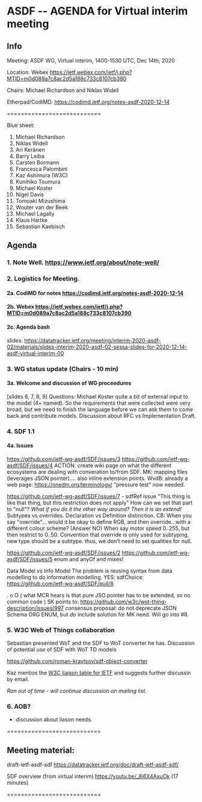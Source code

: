# ASDF -- AGENDA for Virtual interim meeting

## Info

Meeting: ASDF WG, Virtual interim, 1400-1530 UTC, Dec 14th, 2020

Location: Webex  https://ietf.webex.com/ietf/j.php?MTID=m0d089a7c8ac2d5a188c733c8107cb390

Chairs: Michael Richardson and Niklas Widell 
  
Etherpad/CodiMD: https://codimd.ietf.org/notes-asdf-2020-12-14

===========================

Blue sheet:
1.   Michael Richardson
2.   Niklas Widell
3.   Ari Keränen
4.   Barry Leiba
5.   Carsten Bormann
6.   Francesca Palombini
7.   Kaz Ashimura (W3C)
8.   Kunihiko Toumura
9.   Michael Koster
10.   Nigel Davis
11.   Tomoaki Mizushima
12.   Wouter van der Beek
13.   Michael Lagally
14.   Klaus Hartke
15.   Sebastian Kaebisch

## Agenda

### 1. Note Well.  https://www.ietf.org/about/note-well/

### 2. Logistics for Meeting.

#### 2a. CodiMD for notes https://codimd.ietf.org/notes-asdf-2020-12-14

#### 2b. Webex https://ietf.webex.com/ietf/j.php?MTID=m0d089a7c8ac2d5a188c733c8107cb390
	
#### 2c. Agenda bash

slides: https://datatracker.ietf.org/meeting/interim-2020-asdf-02/materials/slides-interim-2020-asdf-02-sessa-slides-for-2020-12-14-asdf-virtual-interim-00

### 3. WG status update (Chairs - 10 min)				
#### 3a. Welcome and discussion of WG proceedures
     
[slides 6, 7, 8, 9]
Questions: 
Michael Koster quite a bit of external input to the model (4+ named). 
So the requirements that were collected were very broad, but we need to finish the language before we can ask them to come back and contribute models.
Discussion about RFC vs Implementation Draft.

### 4. SDF 1.1

#### 4a. Issues
https://github.com/ietf-wg-asdf/SDF/issues/3
https://github.com/ietf-wg-asdf/SDF/issues/4
    ACTION: create wiki page on what the different ecosystems are dealing with converation to/from SDF.
    MK: mapping files (leverages JSON pointer).... also inline extension points.
    WvdB: already a web page: https://onedm.org/terminology/
    "pressure test" now needed.
    
https://github.com/ietf-wg-asdf/SDF/issues/7    - sdfRef issue
"This thing is like that thing, but this restriction does not apply"
 How can we set that part to "null"?
    _What if you do it the other way around? Then it is an extend!_
    Subtypes vs overrides.
 Declaration vs Definition distinction.
    CB: When you say "override"... would it be okay to define RGB, and then override...with a different colour scheme? (Answer NO)
    When say motor speed 0..255, but then restrict to 0..50.
    Convention that override is only used for subtyping, new type should be a subtype.
     thus, we don't need to set qualities for null.
     
 https://github.com/ietf-wg-asdf/SDF/issues/2
 https://github.com/ietf-wg-asdf/SDF/issues/5
 enum and anyOf
 and mixes!
    
 Data Model vs Info Model
 The problem is reusing syntax from data modelling to do information modelling.
   YES: sdfChoice:  https://github.com/ietf-wg-asdf/SDF/pull/8
    
   . o O ( what MCR hears is that pure JSO pointer has to be extended, so no common code )
   SK points to: https://github.com/w3c/wot-thing-description/issues/997
   consensus proposal: do not deprecate JSON Schema ORG ENUM, but *do* include solution for MK need.  Will go into #8.
      
### 5. W3C Web of Things collaboration 

Sebastian presented WoT and the SDF to WoT converter he has. Discussion of potential use of SDF with WoT TD models

https://github.com/roman-kravtsov/sdf-object-converter

Kaz mentios the [W3C liaison table for IETF](https://www.w3.org/2001/11/StdLiaison#IETF) and suggests further discussin by email.

*Ran out of time - will continue discussion on mailing list.*

### 6. AOB?  

 - discussion about liason needs.

===========================

## Meeting material: 

draft-ietf-asdf-sdf https://datatracker.ietf.org/doc/draft-ietf-asdf-sdf/

SDF overview (from virtual interim) https://youtu.be/_8i6X4AxuOk (17 minutes)

===========================

